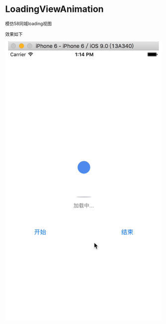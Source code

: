 # LoadingViewAnimation
模仿58同城loading视图

效果如下

![image](https://raw.githubusercontent.com/wangzidaren/LoadingViewAnimation/master/loading.gif)
